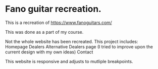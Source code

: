 # Fano guitar recreation.

This is a recreation of https://www.fanoguitars.com/

This was done as a part of my course.

Not the whole website has been recreated. This project includes:
  Homepage
  Dealers
  Alternative Dealers page (I tried to improve upon the current design with my own ideas)
  Contact
  
This website is responsive and adjusts to mutliple breakpoints. 

